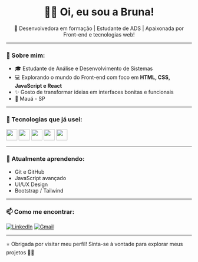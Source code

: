 <h1 align="center">👩‍💻 Oi, eu sou a Bruna!</h1>

<p align="center">
🚀 Desenvolvedora em formação | Estudante de ADS | Apaixonada por Front-end e tecnologias web!
</p>

---

### 🧠 Sobre mim:

- 🎓 Estudante de Análise e Desenvolvimento de Sistemas
- 💻 Explorando o mundo do Front-end com foco em **HTML, CSS, JavaScript e React**
- ✨ Gosto de transformar ideias em interfaces bonitas e funcionais
- 📍 Mauá - SP

---

### 🚀 Tecnologias que já usei:

<p align="left">
  <img src="https://cdn.jsdelivr.net/gh/devicons/devicon/icons/html5/html5-original.svg" height="30" />
  <img src="https://cdn.jsdelivr.net/gh/devicons/devicon/icons/css3/css3-original.svg" height="30" />
  <img src="https://cdn.jsdelivr.net/gh/devicons/devicon/icons/javascript/javascript-original.svg" height="30" />
  <img src="https://cdn.jsdelivr.net/gh/devicons/devicon/icons/react/react-original.svg" height="30" />
  <img src="https://cdn.jsdelivr.net/gh/devicons/devicon/icons/python/python-original.svg" height="30" />
</p>

---

### 🌱 Atualmente aprendendo:

- Git e GitHub
- JavaScript avançado
- UI/UX Design
- Bootstrap / Tailwind

---

### 📫 Como me encontrar:

[![LinkedIn](https://img.shields.io/badge/-LinkedIn-0A66C2?style=for-the-badge&logo=linkedin&logoColor=white)](https://www.linkedin.com/in/bruna-coelho-82b316133/)
[![Gmail](https://img.shields.io/badge/-Gmail-D14836?style=for-the-badge&logo=gmail&logoColor=white)](mailto:seuemail@gmail.com)

---

⭐️ Obrigada por visitar meu perfil! Sinta-se à vontade para explorar meus projetos 👩‍💻

